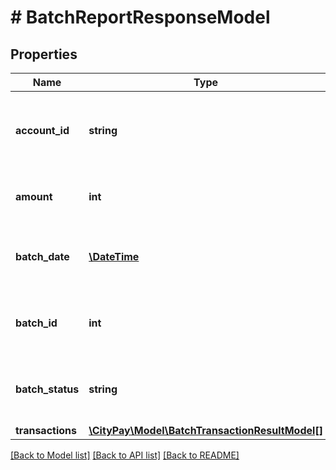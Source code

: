 # # BatchReportResponseModel

## Properties

Name | Type | Description | Notes
------------ | ------------- | ------------- | -------------
**account_id** | **string** | The batch account id that the batch was processed with. |
**amount** | **int** | The total amount that the batch contains. |
**batch_date** | [**\DateTime**](\DateTime.md) | The date and time of the batch in ISO-8601 format. |
**batch_id** | **int** | The batch id specified in the batch processing request. |
**batch_status** | **string** | The status of the batch. Possible values are. |
**transactions** | [**\CityPay\Model\BatchTransactionResultModel[]**](BatchTransactionResultModel.md) |  |

[[Back to Model list]](../../README.md#models) [[Back to API list]](../../README.md#endpoints) [[Back to README]](../../README.md)
